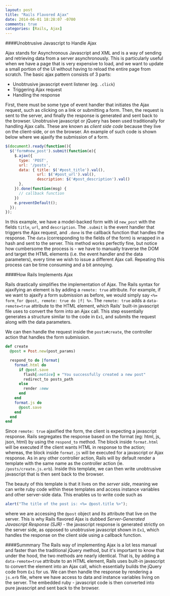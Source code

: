 ```yaml
---
layout: post
title: "Rails Flavored Ajax"
date: 2014-06-01 18:28:07 -0700
comments: true
categories: [Rails, Ajax]
---
```


####Unobtrusive Javascript to Handle Ajax

Ajax stands for Asynchronous Javascript and XML and is a way of sending and retrieving data from a server asynchronously. This is particularly useful when we have a page that is very expensive to load, and we want to update a small portion of the UI without having to reload the entire page from scratch. The basic ajax pattern consists of 3 parts:

- Unobtrusive javascript event listener (eg. `.click`)
- Triggering Ajax request
- Handling the response

First, there must be some type of event handler that initiates the Ajax request, such as clicking on a link or submitting a form. Then, the request is sent to the server, and finally the response is generated and sent back to the browser. Unobtrusive javascript or jQuery has been used traditionally for handling Ajax calls. These are known as *client side code* because they live on the client-side, or on the browser. An example of such code is shown below where we ajaxify the submission of a form.  

```javascript Ex1: Ajax with Unobtrusive Javascript
$(document).ready(function(){
  $('form#new_post').submit(function(e){
    $.ajax({
      type: 'POST',
      url: '/posts',
      data: { title: $('#post_title').val(),
              url: $('#post_url').val(),
              description: $('#post_description').val()
      },
    }).done(function(msg) {
      // callback function 
    })
    e.preventDefault();
  });
});
```

In this example, we have a model-backed form with id `new_post` with the fields `title`, `url`, and `description`. The `.submit` is the event handler that triggers the Ajax request, and `.done` is the callback function that handles the response. The `data` (corresponding to the fields of the form) is wrapped in a hash and sent to the server. This method works perfectly fine, but notice how cumbersome the process is - we have to manually traverse the DOM and target the HTML elements (i.e. the event handler and the data parameters), every time we wish to issue a different Ajax call. Repeating this process can be time consuming and a bit annoying. 

####How Rails Implements Ajax

Rails drastically simplifies the implementation of Ajax. The Rails syntax for ajaxifying an element is by adding a `remote: true` attribute. For example, if we want to ajaxify a form submission as before, we would simply say `<%= form_for @post, remote: true do |f| %>`. The `remote: true` adds a `data-remote=true` attribute to the HTML element, which Rails' built-in javascript file uses to convert the form into an Ajax call. This step essentially generates a structure similar to the code in `Ex1`, and submits the request along with the data parameters. 

We can then handle the request inside the `posts#create`, the controller action that handles the form submission. 

```ruby Ex2: Handling the Ajax Request 
def create
  @post = Post.new(post_params) 

  respond_to do |format|
    format.html do 
      if @post.save
        flash[:notice] = "You successfully created a new post"
        redirect_to posts_path
      else
        render :new 
      end
    end
    format.js do 
      @post.save
    end
  end
end
```   
Since `remote: true` ajaxified the form, the client is expecting a javascript response. Rails segregates the response based on the format (eg: html, js, json, html) by using the `respond_to` method. The block inside `format.html` will be executed if the client wants HTML in response to the action; whereas, the block inside `format.js` will be executed for a javascript or Ajax response. As in any other controller action, Rails will by default render a template with the same name as the controller action (ie. `/posts/create.js.erb`). Inside this template, we can then write unobtrusive javascript that is then sent back to the browser.

The beauty of this template is that it lives on the *server side*, meaning we can write ruby code within these templates and access instance variables and other server-side data. This enables us to write code such as

```javascript Ex3: Inside .js.erb Template
alert("The title of the post is: <%= @post.title %>");
```
where we are accessing the `@post` object and its attribute that live on the server. This is why Rails flavored Ajax is dubbed *Server-Generated Javascript Response (SJR)* - the javascript response is generated strictly on the server side, as opposed to unobtrusive javascript shown in `Ex1`, which handles the response on the client side using a callback function. 

####Summmary
The Rails way of implementing Ajax is a lot less manual and faster than the traditional jQuery method, but it's important to know that under the hood, the two methods are nearly identical. That is, by adding a `data-remote=true` attribute to an HTML element, Rails uses built-in javascript to convert the element into an Ajax call, which essentially builds the jQuery code from `Ex1` for us. We can then handle the response by rendering a `js.erb` file, where we have access to data and instance variables living on the server. The embedded ruby - javascript code is then converted into pure javascript and sent back to the browser. 





